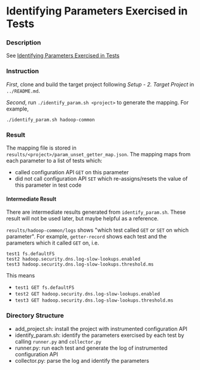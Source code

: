 
# Identifying Parameters Exercised in Tests

### Description

See [Identifying Parameters Exercised in Tests](https://github.com/xlab-uiuc/openctest/tree/master/core#11-identifying-parameters-exercised-in-tests)


### Instruction

*First*, clone and build the target project following *Setup  - 2. Target Project* in `../README.md`.

*Second*, run `./identify_param.sh <project>` to generate the mapping. For example, 

```
./identify_param.sh hadoop-common
``` 


### Result

The mapping file is stored in `results/<project>/param_unset_getter_map.json`. The mapping maps from each parameter to a list of tests which:
- called configuration API `GET` on this parameter
- did not call configuration API `SET` which re-assigns/resets the value of this parameter in test code


#### Intermediate Result

There are intermediate results generated from `identify_param.sh`. These result will not be used later, but maybe helpful as a reference.

`results/hadoop-common/logs` shows "which test called `GET` or `SET` on which parameter".  For example, `getter-record` shows each test and the parameters which it called `GET` on, i.e.
```
test1 fs.defaultFS
test2 hadoop.security.dns.log-slow-lookups.enabled
test3 hadoop.security.dns.log-slow-lookups.threshold.ms
```
This means 
- `test1 GET fs.defaultFS`
- `test2 GET hadoop.security.dns.log-slow-lookups.enabled`
- `test3 GET hadoop.security.dns.log-slow-lookups.threshold.ms`

### Directory Structure

- add_project.sh: install the project with instrumented configuration API
- identify_param.sh: identify the parameters exercised by each test by calling `runner.py` and `collector.py`
- runner.py: run each test and generate the log of instrumented configuration API
- collector.py: parse the log and identify the parameters
